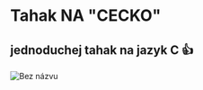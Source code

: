 # Tahak NA "CECKO"
## jednoduchej tahak na jazyk C :+1:
![Bez názvu](https://user-images.githubusercontent.com/55876729/66253232-3184a300-e765-11e9-84ba-1ce37f97ee41.png)
